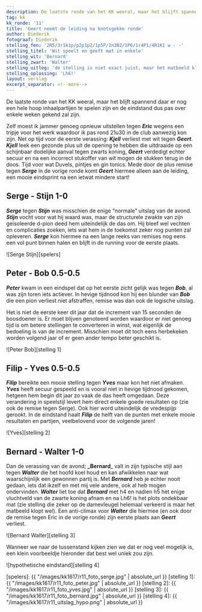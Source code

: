 ```yaml
---
description: De laatste ronde van het KK weeral, maar het blijft spannend daar er nog een hele hoop inhaalpartijen te spelen zijn en de eindstand dus pas over enkele weken gekend zal zijn.'
tag: kk
kk_ronde: '11'
title: 'Geert neemt de leiding na knotsgekke ronde'
author: Diederik
fotograaf: Diederik
stelling_fen: '2R5/3r1k1p/p2p1p2/1p5P/1n3B2/1P6/1r4P1/4R1K1 w - -'
stelling_titel: 'Wit speelt en geeft mat in enkele'
stelling_wit: 'Bernard'
stelling_zwart: 'Walter'
stelling_uitleg: 'de stelling is niet exact juist, maar het matbeeld klopt wel'
stelling_oplossing: 'Lh6!'
layout: verslag
excerpt_separator: <!--more-->
---
```

De laatste ronde van het KK weeral, maar het blijft spannend daar er nog een hele hoop inhaalpartijen te spelen zijn en de eindstand dus pas over enkele weken gekend zal zijn.<!--more-->

Zelf moest ik jammer genoeg opnieuw uitstellen tegen **_Eric_** wegens een tripje voor het werk waardoor ik pas rond 21u30 in de club aanwezig kon zijn. Net op tijd voor de eerste verassing: **_Kjell_** verliest met wit tegen **_Geert_**. **_Kjell_** leek een gezonde plus uit de opening te hebben die uitdraaide op een schijnbaar dodelijke aanval tegen zwarts koning, **_Geert_** verdedigt echter secuur en na een incorrect stukoffer van wit mogen de stukken terug in de doos. Tijd voor wat Duvels, pintjes en gin tonics. Mede door de plus remise tegen **_Serge_** in de vorige ronde komt **_Geert_** hiermee alleen aan de leiding, een mooie eindsprint na een ietwat mindere start! 

## Serge - Stijn 1-0

**_Serge_** tegen **_Stijn_** was misschien de enige “normale” uitslag van de avond. **_Stijn_** vocht voor wat hij waard was, maar de structurele zwakte van zijn geïsoleerde d-pion deed hem uiteindelijk de das om. Hij bleef wel vechten en complicaties zoeken, iets wat hem in de toekomst zeker nog punten zal opleveren. **_Serge_** kon hiermee na een lange reeks van remises nog eens een vol punt binnen halen en blijft in de running voor de eerste plaats.

![Serge Stijn][spelers]

## Peter - Bob 0.5-0.5

**_Peter_** kwam in een eindspel dat op het eerste zicht gelijk was tegen **_Bob_**, al was zijn toren iets actiever. In hevige tijdnood kon hij een blunder van **_Bob_** die een pion verliest niet afstraffen, remise was dan ook de logische uitslag. 

Het is niet de eerste keer dit jaar dat de increment van 15 seconden de boosdoener is. Er moet blijven genoteerd worden waardoor er niet genoeg tijd is om betere stellingen te converteren in winst, wat eigenlijk de bedoeling is van de increment. Misschien moet dit toch eens herbekeken worden volgend jaar of er geen ander tempo beter geschikt is.  

![Peter Bob][stelling 1]

## Filip - Yves 0.5-0.5

**_Filip_** bereikte een mooie stelling tegen **_Yves_** maar kon het niet afmaken. **_Yves_** heeft secuur gespeeld en is vooral niet in hevige tijdnood gekomen, hetgeen hem begin dit jaar zo vaak de das heeft omgedaan. Deze verandering in speelstijl levert hem direct enkele goede resultaten op (zie ook de remise tegen Serge). Ook hier word uiteindelijk de vredespijp gerookt. In de eindstand haalt **_Filip_** de helft van de punten met enkele mooie resultaten en partijen, veelbelovend voor de volgende jaren!

![Yves][stelling 2]

## Bernard - Walter 1-0

Dan de verassing van de avond; **_Bernard**_ valt in zijn typische stijl aan  tegen **_Walter_** die het hoofd koel houd en kan afwikkelen naar wat waarschijnlijk een gewonnen partij is. Met **_Bernard_** heb je echter nooit gedaan, iets dat ikzelf en met mij vele andere, ook al heb mogen ondervinden. **_Walter_** liet toe dat **_Bernard_** met h4 en nadien h5 het enige vluchtveld van de zwarte koning afnam en na Lh6! is het plots ondekbaar mat (zie stelling die zeker op de damevleugel helemaal verkeerd is maar het matbeeld klopt wel). Een anti-climax voor **_Walter_** die hiermee (en ook door de remise tegen Eric in de vorige ronde) zijn eerste plaats aan **_Geert_** verliest. 

![Bernard Walter][stelling 3]

Wanneer we naar de tussenstand kijken zien we dat er nog veel mogelijk is, een klein voorbeeldje hieronder dat best wel uniek zou zijn. 

![hypothetische eindstand][stelling 4]

[spelers]: {{ "/images/kk1617/r11_foto_serge.jpg" | absolute_url }}
[stelling 1]: {{ "/images/kk1617/r11_foto_peter.jpg" | absolute_url }}
[stelling 2]: {{ "/images/kk1617/r11_foto_yves.jpg" | absolute_url }}
[stelling 3]: {{ "/images/kk1617/r11_foto_bernard.jpg" | absolute_url }}
[stelling 4]: {{ "/images/kk1617/r11_uitslag_hypo.png" | absolute_url }}

